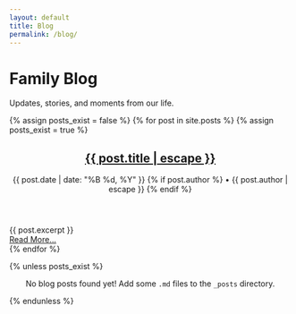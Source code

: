 ```yaml
---
layout: default
title: Blog
permalink: /blog/
---
```


<div class="page-heading">
  <h1>Family Blog</h1>
  <p>Updates, stories, and moments from our life.</p>
</div>

<div class="post-list-container two-column-layout">
  {% assign posts_exist = false %}
  {% for post in site.posts %}
    {% assign posts_exist = true %}
    <article class="post-preview-item event-item">
      <header>
          <h2 class="post-preview-title">
            <a href="{{ post.url | relative_url }}">{{ post.title | escape }}</a>
          </h2>
          <p class="post-meta">
            <time datetime="{{ post.date | date_to_xmlschema }}">{{ post.date | date: "%B %d, %Y" }}</time>
            {% if post.author %}
              • <span class="post-author">{{ post.author | escape }}</span>
            {% endif %}
          </p>
      </header>
      <div class="post-excerpt">
        {{ post.excerpt }}
      </div>
      <footer class="post-read-more">
         <a href="{{ post.url | relative_url }}" class="read-more-btn">Read More...</a>
      </footer>
    </article>
  {% endfor %}

  {% unless posts_exist %}
     <p style="text-align: center; width: 100%;">No blog posts found yet! Add some `.md` files to the `_posts` directory.</p>
  {% endunless %}
</div>
